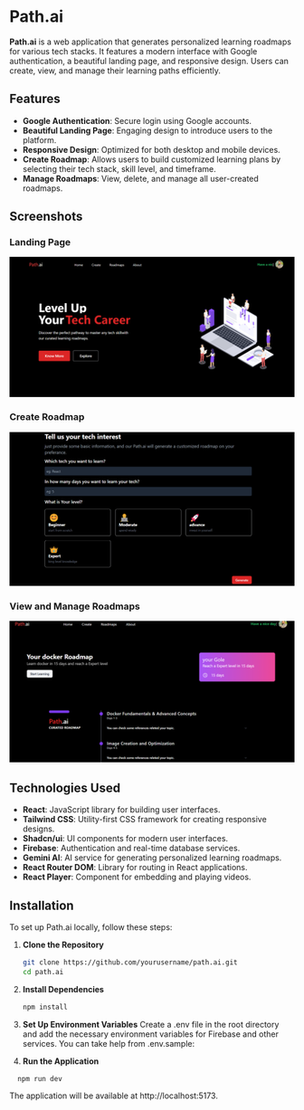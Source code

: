 # Path.ai

**Path.ai** is a web application that generates personalized learning roadmaps for various tech stacks. It features a modern interface with Google authentication, a beautiful landing page, and responsive design. Users can create, view, and manage their learning paths efficiently.

## Features

- **Google Authentication**: Secure login using Google accounts.
- **Beautiful Landing Page**: Engaging design to introduce users to the platform.
- **Responsive Design**: Optimized for both desktop and mobile devices.
- **Create Roadmap**: Allows users to build customized learning plans by selecting their tech stack, skill level, and timeframe.
- **Manage Roadmaps**: View, delete, and manage all user-created roadmaps.

## Screenshots

### Landing Page

![Landing Page](./src/assets/Screenshot%202024-09-11%20174835.png)

### Create Roadmap

![Create Roadmap](./src//assets/Screenshot%202024-09-11%20175138.png)

### View and Manage Roadmaps

![View and Manage Roadmaps](./src/assets/Screenshot%202024-09-11%20175242.png)

## Technologies Used

- **React**: JavaScript library for building user interfaces.
- **Tailwind CSS**: Utility-first CSS framework for creating responsive designs.
- **Shadcn/ui**: UI components for modern user interfaces.
- **Firebase**: Authentication and real-time database services.
- **Gemini AI**: AI service for generating personalized learning roadmaps.
- **React Router DOM**: Library for routing in React applications.
- **React Player**: Component for embedding and playing videos.

## Installation

To set up Path.ai locally, follow these steps:

1. **Clone the Repository**

   ```bash
   git clone https://github.com/yourusername/path.ai.git
   cd path.ai
   ```

2. **Install Dependencies**
   ```bash
   npm install
   ```
3. **Set Up Environment Variables**
   Create a .env file in the root directory and add the necessary environment variables for Firebase and other services. You can take help from .env.sample:

4. **Run the Application**

```bash
  npm run dev
```

The application will be available at http://localhost:5173.
